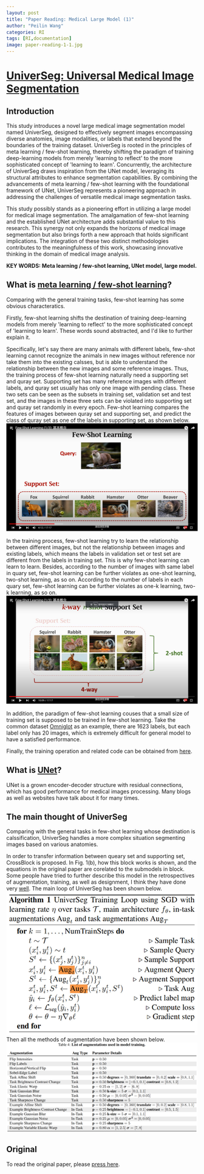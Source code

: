 ```yaml
---
layout: post
title: "Paper Reading: Medical Large Model (1)"
author: "Peilin Wang"
categories: RI
tags: [RI,documentation]
image: paper-reading-1-1.jpg
---
```


# [UniverSeg: Universal Medical Image Segmentation](https://universeg.csail.mit.edu/)

## Introduction

This study introduces a novel large medical image segmentation model named UniverSeg, designed to effectively segment images encompassing diverse anatomies, image modalities, or labels that extend beyond the boundaries of the training dataset. UniverSeg is rooted in the principles of meta learning / few-shot learning, thereby shifting the paradigm of training deep-learning models from merely 'learning to reflect' to the more sophisticated concept of 'learning to learn'. Concurrently, the architecture of UniverSeg draws inspiration from the UNet model, leveraging its structural attributes to enhance segmentation capabilities. By combining the advancements of meta learning / few-shot learning with the foundational framework of UNet, UniverSeg represents a pioneering approach in addressing the challenges of versatile medical image segmentation tasks.

This study possibly stands as a pioneering effort in utilizing a large model for medical image segmentation. The amalgamation of few-shot learning and the established UNet architecture adds substantial value to this research. This synergy not only expands the horizons of medical image segmentation but also brings forth a new approach that holds significant implications. The integration of these two distinct methodologies contributes to the meaningfulness of this work, showcasing innovative thinking in the domain of medical image analysis.

**KEY WORDS: Meta learning / few-shot learning, UNet model, large model.**

## What is [meta learning / few-shot learning](https://www.youtube.com/watch?v=UkQ2FVpDxHg&list=PLvOO0btloRnuGl5OJM37a8c6auebn-rH2&index=1&t=3s)?
Comparing with the general training tasks, few-shot learning has some obvious characteratics. 

Firstly, few-shot learning shifts the destination of training deep-learning models from merely 'learning to reflect' to the more sophisticated concept of 'learning to learn'. These words sound abstracted, and I'd like to further explain it. 

Specifically, let's say there are many animals with different labels, few-shot learning cannot recognize the animals in new images without reference nor take them into the existing calsses, but is able to understand the relationship between the new images and some reference images. Thus, the training process of few-shot learning naturally need a supporting set and quray set. Supporting set has many reference images with different labels, and quray set usually has only one image with pending class. These two sets can be seen as the subsets in training set, validation set and test set, and the images in these three sets can be violated into supporting set and quray set randomly in every epoch.  Few-shot learning compares the features of images between quray set and supporting set, and predict the class of quray set as one of the labels in supporting set, as shown below.
![Profile Picture](https://github.com/peilin-wang-git/peilin-wang-git.github.io/raw/main/assets/img/paper-reading-1-2.jpg)

In the training process, few-shot learning try to learn the relationship between different images, but not the relationship between images and existing labels, which means the labels in validation set or test set are different from the labels in training set. This is why few-shot learning can learn to learn. Besides, according to the number of images with same label in quary set, few-shot learning can be further violates as one-shot learning, two-shot learning, as so on. According to the number of labels in each quary set, few-shot learning can be further violates as one-k learning, two-k learning, as so on.
![Profile Picture](https://github.com/peilin-wang-git/peilin-wang-git.github.io/raw/main/assets/img/paper-reading-1-3.jpg)

In addition, the paradigm of few-shot learning couses that a small size of training set is supposed to be trained in few-shot learning. Take the common dataset [Omniglot](https://github.com/brendenlake/omniglot) as an example, there are 1623 labels, but each label only has 20 images, which is extremely difficult for general model to have a satisfied performance.

Finally, the training operation and related code can be obtained from [here](https://zhuanlan.zhihu.com/p/156830039).

## What is [UNet](https://link.springer.com/chapter/10.1007/978-3-319-24574-4_28)?
UNet is a grown  encoder-decoder structure with residual connections, which has good performance for medical images processing. Many blogs as well as websites have talk about it for many times.

## The main thought of UniverSeg
Comparing with the general tasks in few-shot learning whose destination is calssification, UniverSeg handles a more complex situation segmenting images based on various anatomies. 

In order to transfer information between queary set and supporting set, CrossBlock is proposed. In Fig. 1(b), how this block works is shown, and the equations in the original paper are corelated to the submodels in block. Some people have tried to further describe this model in the retrospectives of augmentation, training, as well as designment, I think they have done very [well](https://blog.csdn.net/qq_40943760/article/details/130493000). The main loop of UniverSeg has been shown below. 
![Profile Picture](https://github.com/peilin-wang-git/peilin-wang-git.github.io/raw/main/assets/img/paper-reading-1-4.jpg)
Then all the methods of augmentation have been shown below.
![Profile Picture](https://github.com/peilin-wang-git/peilin-wang-git.github.io/raw/main/assets/img/paper-reading-1-5.jpg)

## Original
To read the original paper, please [press here](https://universeg.csail.mit.edu/).


